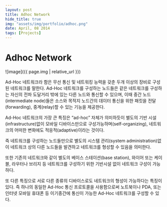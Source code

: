 ```yaml
---
layout: post
title: Adhoc Network
hide_title: true
img: "assets/img/portfolio/adhoc.png"
date: April, 08 2014
tags: [Projects]
---
```




# Adhoc Network

![image]({{ page.img | relative_url }})

Ad-Hoc 네트워크라 함은 무선 통신 및 네트워킹 능력을 갖춘 두개 이상의 장비로 구성된 네트워크를 말한다.
Ad-Hoc 네트워크를 구성하는 노드들은 같은 네트워크를 구성하는 자신의 전파 도달거리 밖에 있는 다른 노드와 통신할 수 있으며,
이때 중간 노드(intermediate node)들은 소스와 목적지 노드간의 데이터 통신을 위한 패킷을 전달(forwarding), 중계(relay)할 수 있는 기능을 제공한다.

Ad-Hoc 네트워크의 가장 큰 특징은 “ad-hoc” 자체가 의미하듯이 별도의 기반 시설(infrastructure)없이 모바일 디바이스만으로 구성가능하며(self-organizing), 네트워크의 어떠한 변화에도 적응적(adaptive)이라는 것이다.

즉 네트워크를 구성하는 노드들만으로 별도의 시스템 관리(system administration)없이 네트워크 상의 다른 노드들을 발견하고 네트워크를 형성할 수 있음을 의미한다.

또한 기존의 네트워크와 같이 별도의 베이스 스테이션(base station), 와이어 또는 케이블, 라우터나 브리지 등 네트워크를 구성하기 위한 기반시설 없이 네트워크 구성이 가능하다.

또 다른 특징으로 서로 다른 종류의 디바이스로도 네트워크의 형성이 가능하다는 특징이 있다. 즉 하나의 동일한 Ad-Hoc 통신 프로토콜을 사용함으로써 노트북이나
PDA, 또는 인터넷 모바일 휴대폰 등 이기종간에 통신이 가능한 Ad-Hoc 네트워크를 구성할 수 있다.